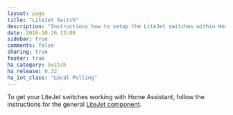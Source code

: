 ```yaml
---
layout: page
title: "LiteJet Switch"
description: "Instructions how to setup the LiteJet switches within Home Assistant."
date: 2016-10-26 13:00
sidebar: true
comments: false
sharing: true
footer: true
ha_category: Switch
ha_release: 0.32
ha_iot_class: "Local Polling"
---
```


To get your LiteJet switches working with Home Assistant, follow the instructions for the general [LiteJet component](/components/litejet/).
